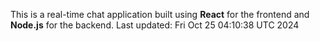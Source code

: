 This is a real-time chat application built using **React** for the frontend and **Node.js** for the backend.
Last updated: Fri Oct 25 04:10:38 UTC 2024
